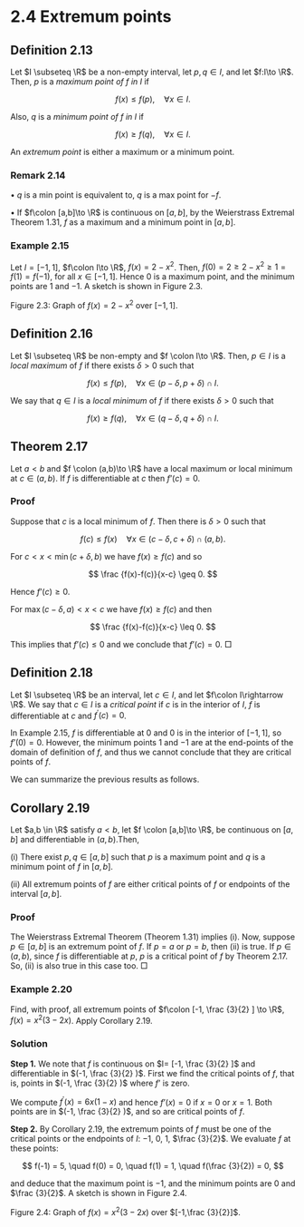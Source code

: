 # 2.4 Extremum points

## Definition 2.13

Let $I \subseteq \R$ be a non-empty interval, let $p,q \in I$, and let $f:I\to \R$. Then, $p$ is a _maximum point of $f$ in $I$_ if

$$
f(x) \leq f(p) , \quad \forall x\in I.
$$

Also, $q$ is a _minimum point of $f$ in $I$_ if

$$
f(x) \geq f(q) ,\quad \forall x \in I.
$$

An _extremum point_ is either a maximum or a minimum point.

### Remark 2.14

• $q$ is a min point is equivalent to, $q$ is a max point for $-f$.

• If $f\colon [a,b]\to \R$ is continuous on $[a,b]$, by the Weierstrass Extremal Theorem 1.31, $f$ as a maximum and a minimum point in $[a,b]$.

### Example 2.15

Let $I=[-1,1]$, $f\colon I\to \R$, $f(x) = 2-x^2$. Then, $f(0) = 2 \geq 2-x^2\geq 1=f(1)=f(-1)$, for all $x \in [-1,1]$. Hence $0$ is a maximum point, and the minimum points are $1$ and $-1$. A sketch is shown in Figure 2.3.

Figure 2.3: Graph of $f(x) = 2-x^2$ over $[-1,1]$.

## Definition 2.16

Let $I \subseteq \R$ be non-empty and $f \colon I\to \R$. Then, $p\in I$ is a _local maximum_ of $f$ if there exists $\delta > 0$ such that

$$
f(x) \leq f(p), \quad \forall x \in (p-\delta ,p+\delta ) \cap I .
$$

We say that $q \in I$ is a _local minimum_ of $f$ if there exists $\delta > 0$ such that

$$
f(x) \geq f(q) , \quad \forall x \in (q-\delta ,q+\delta ) \cap I .
$$

## Theorem 2.17

Let $a<b$ and $f \colon (a,b)\to \R$ have a local maximum or local minimum at $c\in (a,b)$. If $f$ is differentiable at $c$ then $f’(c) = 0$.

### Proof

Suppose that $c$ is a local minimum of $f$. Then there is $\delta >0$ such that

$$
f(c) \leq f(x) \quad \forall x\in (c-\delta ,c+\delta ) \cap (a,b).
$$

For $c<x <\min (c+\delta ,b)$ we have $f(x) \geq f(c)$ and so

$$
\frac {f(x)-f(c)}{x-c} \geq 0.
$$

Hence $f’(c) \geq 0$.

For $\max (c-\delta ,a) < x < c$ we have $f(x) \geq f(c)$ and then

$$
\frac {f(x)-f(c)}{x-c} \leq 0.
$$

This implies that $f’(c) \leq 0$ and we conclude that $f’(c)=0$. □

## Definition 2.18

Let $I \subseteq \R$ be an interval, let $c \in I$, and let $f\colon I\rightarrow \R$. We say that $c \in I$ is a _critical point_ if $c$ is in the interior of $I$, $f$ is differentiable at $c$ and $f^\prime (c) = 0$.

In Example 2.15, $f$ is differentiable at $0$ and $0$ is in the interior of $[-1,1]$, so $f’(0)=0$. However, the minimum points $1$ and $-1$ are at the end-points of the domain of definition of $f$, and thus we cannot conclude that they are critical points of $f$.

We can summarize the previous results as follows.

## Corollary 2.19

Let $a,b \in \R$ satisfy $a < b$, let $f \colon [a,b]\to \R$, be continuous on $[a,b]$ and differentiable in $(a,b)$.Then,

(i) There exist $p,q\in [a,b]$ such that $p$ is a maximum point and $q$ is a minimum point of $f$ in $[a,b]$.

(ii) All extremum points of $f$ are either critical points of $f$ or endpoints of the interval $[a,b]$.

### Proof

The Weierstrass Extremal Theorem (Theorem 1.31) implies (i). Now, suppose $p\in [a,b]$ is an extremum point of $f$. If $p = a$ or $p=b$, then (ii) is true. If $p \in (a,b)$, since $f$ is differentiable at $p$, $p$ is a critical point of $f$ by Theorem 2.17. So, (ii) is also true in this case too. □

### Example 2.20

Find, with proof, all extremum points of $f\colon [-1, \frac {3}{2} ] \to \R$, $f(x) = x^2(3-2x)$. Apply Corollary 2.19.

### Solution

**Step 1.** We note that $f$ is continuous on $I= [-1, \frac {3}{2} ]$ and differentiable in $(-1, \frac {3}{2} )$. First we find the critical points of $f$, that is, points in $(-1, \frac {3}{2} )$ where $f’$ is zero.

We compute $f^\prime (x) = 6x(1-x)$ and hence $f’(x) = 0$ if $x=0$ or $x=1$. Both points are in $(-1, \frac {3}{2} )$, and so are critical points of $f$.

**Step 2.** By Corollary 2.19, the extremum points of $f$ must be one of the critical points or the endpoints of $I$: $-1$, $0$, $1$, $\frac {3}{2}$. We evaluate $f$ at these points:

$$
f(-1) = 5, \quad f(0) = 0, \quad f(1) = 1, \quad f(\frac {3}{2}) = 0,
$$

and deduce that the maximum point is $-1$, and the minimum points are $0$ and $\frac {3}{2}$. A sketch is shown in Figure 2.4.

Figure 2.4: Graph of $f(x) = x^2(3-2x)$ over $[-1,\frac {3}{2}]$.
